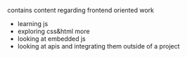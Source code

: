 contains content regarding frontend oriented work
- learning js
- exploring css&html more
- looking at embedded js
- looking at apis and integrating them outside of a project
